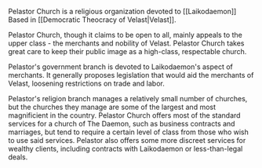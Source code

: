 Pelastor Church is a religious organization devoted to [[Laikodaemon]] Based in [[Democratic Theocracy of Velast|Velast]].

Pelastor Church, though it claims to be open to all, mainly appeals to the upper class - the merchants and nobility of Velast. Pelastor Church takes great care to keep their public image as a high-class, respectable church.

Pelastor's government branch is devoted to Laikodaemon's aspect of merchants. It generally proposes legislation that would aid the merchants of Velast, loosening restrictions on trade and labor.

Pelastor's religion branch manages a relatively small number of churches, but the churches they manage are some of the largest and most magnificient in the country. Pelastor Church offers most of the standard services for a church of The Daemon, such as business contracts and marriages, but tend to require a certain level of class from those who wish to use said services. Pelastor also offers some more discreet services for wealthy clients, including contracts with Laikodaemon or less-than-legal deals.